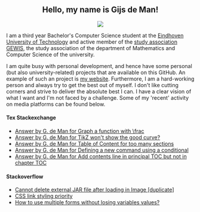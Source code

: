 <h2 align="center"> Hello, my name is Gijs de Man! </h2>

<p align="center">
  <a href="https://github.com/gijsdeman/github-readme-stats">
    <img align="center" src="https://github-readme-stats.vercel.app/api?username=gijsdeman&count_private=true&include_all_commits=true&show_icons=true&hide_title=true" />
  </a>
</p>


I am a third year Bachelor's Computer Science student at the [Eindhoven University of Technology][tue] and active member of the [study association GEWIS][GEWIS], the study association of the department of Mathematics and Computer Science of the university.

I am quite busy with personal development, and hence have some personal (but also university-related) projects that are available on this GitHub. An example of such an project is [my website][website]. Furthermore, I am a hard-working person and always try to get the best out of myself. I don't like cutting corners and strive to deliver the absolute best I can. I have a clear vision of what I want and I'm not faced by a challenge. Some of my 'recent' activity on media platforms can be found below.

#### Tex Stackexchange
<!-- TEX:START -->
- [Answer by G. de Man for Graph a function with \frac](https://tex.stackexchange.com/questions/554838/graph-a-function-with-frac/554839#554839)
- [Answer by G. de Man for TikZ won't show the good curve?](https://tex.stackexchange.com/questions/554828/tikz-wont-show-the-good-curve/554830#554830)
- [Answer by G. de Man for Table of Content for too many sections](https://tex.stackexchange.com/questions/554576/table-of-content-for-too-many-sections/554577#554577)
- [Answer by G. de Man for Defining a new command using a conditional](https://tex.stackexchange.com/questions/554444/defining-a-new-command-using-a-conditional/554453#554453)
- [Answer by G. de Man for Add contents line in principal TOC but not in chapter TOC](https://tex.stackexchange.com/questions/554424/add-contents-line-in-principal-toc-but-not-in-chapter-toc/554447#554447)
<!-- TEX:END -->

#### Stackoverflow
<!-- STACK:START -->
- [Cannot delete external JAR file after loading in Image [duplicate]](https://stackoverflow.com/questions/63012824/cannot-delete-external-jar-file-after-loading-in-image)
- [CSS link styling priority](https://stackoverflow.com/questions/43761006/css-link-styling-priority)
- [How to use multiple forms without losing variables values?](https://stackoverflow.com/questions/43736692/how-to-use-multiple-forms-without-losing-variables-values)
<!-- STACK:END -->

[tue]: https://www.tue.nl/en/
[GEWIS]: https://gewis.nl
[website]: https://gijsdeman.nl

